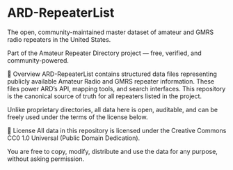 # ARD-RepeaterList
The open, community-maintained master dataset of amateur and GMRS radio repeaters in the United States.

Part of the Amateur Repeater Directory project — free, verified, and community-powered.

📘 Overview
ARD-RepeaterList contains structured data files representing publicly available Amateur Radio and GMRS repeater information. These files power ARD’s API, mapping tools, and search interfaces. This repository is the canonical source of truth for all repeaters listed in the project.

Unlike proprietary directories, all data here is open, auditable, and can be freely used under the terms of the license below.

📜 License
All data in this repository is licensed under the Creative Commons CC0 1.0 Universal (Public Domain Dedication).

You are free to copy, modify, distribute and use the data for any purpose, without asking permission.


